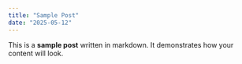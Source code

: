```yaml
---
title: "Sample Post"
date: "2025-05-12"
---
```


This is a **sample post** written in markdown. It demonstrates how your content will look.
